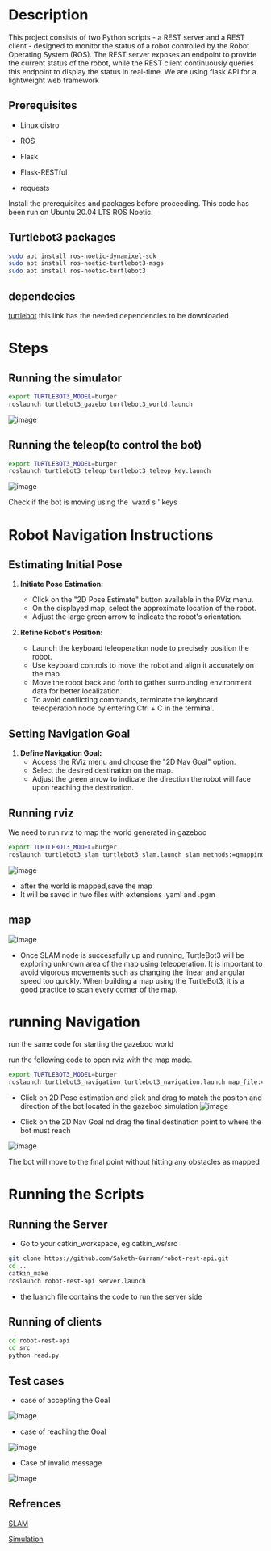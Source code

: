 # Description 

This project consists of two Python scripts - a REST server and a REST client - designed to monitor the status of a robot controlled by the Robot Operating System (ROS). The REST server exposes an endpoint to provide the current status of the robot, while the REST client continuously queries this endpoint to display the status in real-time.
We are using flask API for a lightweight web framework 

## Prerequisites
* Linux distro

* ROS

* Flask

* Flask-RESTful

* requests

Install the prerequisites and packages before proceeding. This code has been run on Ubuntu 20.04 LTS ROS Noetic.

## Turtlebot3 packages

```bash 
sudo apt install ros-noetic-dynamixel-sdk
sudo apt install ros-noetic-turtlebot3-msgs
sudo apt install ros-noetic-turtlebot3 
```


## dependecies 

[turtlebot](https://emanual.robotis.com/docs/en/platform/turtlebot3/quick-start/)
this link has the needed dependencies to be downloaded 

# Steps

## Running the simulator 
```bash
export TURTLEBOT3_MODEL=burger
roslaunch turtlebot3_gazebo turtlebot3_world.launch
```
![image](https://github.com/Saketh-Gurram/robot-rest-api/assets/95581205/aef51349-07ee-4084-8dbd-c2c77a468a20)

## Running the teleop(to control the bot)
```bash
export TURTLEBOT3_MODEL=burger
roslaunch turtlebot3_teleop turtlebot3_teleop_key.launch
```
![image](https://github.com/Saketh-Gurram/robot-rest-api/assets/95581205/8190c634-6576-4c03-8d16-001128b6bf46)


Check if the bot is moving using the 'waxd s ' keys

# Robot Navigation Instructions

## Estimating Initial Pose

1. **Initiate Pose Estimation:**
   - Click on the "2D Pose Estimate" button available in the RViz menu.
   - On the displayed map, select the approximate location of the robot.
   - Adjust the large green arrow to indicate the robot's orientation.

2. **Refine Robot's Position:**
   - Launch the keyboard teleoperation node to precisely position the robot.
   - Use keyboard controls to move the robot and align it accurately on the map.
   - Move the robot back and forth to gather surrounding environment data for better localization.
   - To avoid conflicting commands, terminate the keyboard teleoperation node by entering Ctrl + C in the terminal.

## Setting Navigation Goal

1. **Define Navigation Goal:**
   - Access the RViz menu and choose the "2D Nav Goal" option.
   - Select the desired destination on the map.
   - Adjust the green arrow to indicate the direction the robot will face upon reaching the destination.

## Running rviz
We need to run rviz to map the world generated in gazeboo 
```bash
export TURTLEBOT3_MODEL=burger
roslaunch turtlebot3_slam turtlebot3_slam.launch slam_methods:=gmapping
```
![image](https://github.com/Saketh-Gurram/robot-rest-api/assets/95581205/34c7317f-b129-4cc2-8a92-70ba76482834)


* after the world is mapped,save the map 
* It will be saved in two files with extensions .yaml and .pgm

## map 

![image](https://github.com/Saketh-Gurram/robot-rest-api/assets/95581205/3ac192a4-8ea3-4b8a-9d0d-3fcad9db554c)

* Once SLAM node is successfully up and running, TurtleBot3 will be exploring unknown area of the map using teleoperation. It is important to avoid vigorous movements such as changing the linear and angular speed too quickly. When building a map using the TurtleBot3, it is a good practice to scan every corner of the map.

# running Navigation

run the same code for starting the gazeboo world 

run the following code to open rviz with the map made.

```bash
export TURTLEBOT3_MODEL=burger
roslaunch turtlebot3_navigation turtlebot3_navigation.launch map_file:=$HOME/map.yaml
```

* Click on 2D Pose estimation and click and drag to match the positon and direction of the bot located in the gazeboo simulation
  ![image](https://github.com/Saketh-Gurram/robot-rest-api/assets/95581205/03cac60c-f19d-4cd9-9d0c-f06be1e3aa51)

* Click on the 2D Nav Goal nd drag the final destination point to where the bot must reach

![image](https://github.com/Saketh-Gurram/robot-rest-api/assets/95581205/94432713-ad84-4d02-a420-3d3fb2820742)


The bot will move to the final point without hitting any obstacles as mapped 

# Running the Scripts 

## Running the Server
* Go to your catkin_workspace, eg catkin_ws/src
```bash
git clone https://github.com/Saketh-Gurram/robot-rest-api.git
cd ..
catkin_make
roslaunch robot-rest-api server.launch
```


* the luanch file contains the code to run the server side 

## Running of clients 
```bash
cd robot-rest-api
cd src
python read.py
```

## Test cases 

* case of accepting the Goal
  
![image](https://github.com/Saketh-Gurram/robot-rest-api/assets/95581205/4800552a-83dc-41fe-b018-713d813724a4)

* case of reaching the Goal
  
![image](https://github.com/Saketh-Gurram/robot-rest-api/assets/95581205/0f1417b3-3156-4eec-a351-72e040ca2957)

* Case of invalid message

![image](https://github.com/Saketh-Gurram/robot-rest-api/assets/95581205/75340e0a-8c5f-41e3-8c56-b54928c5ca96)



## Refrences 

[SLAM](https://emanual.robotis.com/docs/en/platform/turtlebot3/slam/#slam)

[Simulation](https://emanual.robotis.com/docs/en/platform/turtlebot3/nav_simulation/)
